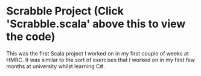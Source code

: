 # Scrabble Project (Click 'Scrabble.scala' above this to view the code)
This was the first Scala project I worked on in my first couple of weeks at HMRC.
It was similar to the sort of exercises that I worked on in my first few months at university whilst learning C#.
